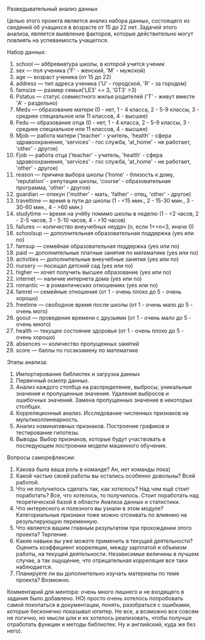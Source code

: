 Разведывательный анализ данных

Целью этого проекта является анализ набора данных, состоящего из сведений об учащихся в возрасте от 15 до 22 лет.
Задачей этого анализа, является выявление факторов, которые действительно могут повлиять на успеваемость учащегося.

Набор данных:

1. school — аббревиатура школы, в которой учится ученик
2. sex — пол ученика ('F' - женский, 'M' - мужской)
3. age — возраст ученика (от 15 до 22)
4. address — тип адреса ученика ('U' - городской, 'R' - за городом)
5. famsize — размер семьи('LE3' <= 3, 'GT3' >3)
6. Pstatus — статус совместного жилья родителей ('T' - живут вместе 'A' - раздельно)
7. Medu — образование матери (0 - нет, 1 - 4 класса, 2 - 5-9 классы, 3 - среднее специальное или 11 классов, 4 - высшее)
8. Fedu — образование отца (0 - нет, 1 - 4 класса, 2 - 5-9 классы, 3 - среднее специальное или 11 классов, 4 - высшее)
9. Mjob — работа матери ('teacher' - учитель, 'health' - сфера здравоохранения, 'services' - гос служба, 'at_home' - не работает, 'other' - другое)
10. Fjob — работа отца ('teacher' - учитель, 'health' - сфера здравоохранения, 'services' - гос служба, 'at_home' - не работает, 'other' - другое)
11. reason — причина выбора школы ('home' - близость к дому, 'reputation' - репутация школы, 'course' - образовательная программа, 'other' - другое)
12. guardian — опекун ('mother' - мать, 'father' - отец, 'other' - другое)
13. traveltime — время в пути до школы (1 - <15 мин., 2 - 15-30 мин., 3 - 30-60 мин., 4 - >60 мин.)
14. studytime — время на учёбу помимо школы в неделю (1 - <2 часов, 2 - 2-5 часов, 3 - 5-10 часов, 4 - >10 часов)
15. failures — количество внеучебных неудач (n, если 1<=n<3, иначе 0)
16. schoolsup — дополнительная образовательная поддержка (yes или no)
17. famsup — семейная образовательная поддержка (yes или no)
18. paid — дополнительные платные занятия по математике (yes или no)
19. activities — дополнительные внеучебные занятия (yes или no)
20. nursery — посещал детский сад (yes или no)
21. higher — хочет получить высшее образование (yes или no)
22. internet — наличие интернета дома (yes или no)
23. romantic — в романтических отношениях (yes или no)
24. famrel — семейные отношения (от 1 - очень плохо до 5 - очень хорошо)
25. freetime — свободное время после школы (от 1 - очень мало до 5 - очень мого)
26. goout — проведение времени с друзьями (от 1 - очень мало до 5 - очень много)
27. health — текущее состояние здоровья (от 1 - очень плохо до 5 - очень хорошо)
28. absences — количество пропущенных занятий
29. score — баллы по госэкзамену по математике

Этапы анализа:
1. Импортирование библиотек и загрузка данных
2. Первичный осмотр данных.
3. Анализ каждого столбца на распределение, выбросы, уникальные значения и пропущенные значения. Удаления выбросов и ошибочных значений. Замена пропущенных значение в некоторых столбцах.
4. Корреляционный анализ. Исследование численных признаков на мультиколлинеарность.
5. Анализ номинативных признаков. Построение графиков и тестирование гипотезы.
6. Выводы. Выбор признаков, которые будут участвовать в последующем построении модели машинного обучения.


Вопросы саморефлексии:
1. Какова была ваша роль в команде?
Ан, нет команды пока)
2. Какой частью своей работы вы остались особенно довольны?
Всей работой.
3. Что не получилось сделать так, как хотелось? Над чем ещё стоит поработать?
Все, что хотелось, то получилось. Стоит поработать над теоретической базой в области Анализа данных и статистики.
4. Что интересного и полезного вы узнали в этом модуле?
Категориальные признаки тоже можно отсеивать по влиянию на результирующую переменную.
5. Что является вашим главным результатом при прохождении этого проекта?
Терпение.
6. Какие навыки вы уже можете применить в текущей деятельности?
Оценить коэффициент корреляции, между зарплатой и объемом работы, на текущей деятельности. Независимые величины в лучшем случае, а так ощущение, что отрицательная корреляция все таки наблюдается.
7. Планируете ли вы дополнительно изучать материалы по теме проекта?
Возможно.

Комментарий для ментора: очень много лишнего и не входящего в задания было добавлено. НО) просто очень хотелось попробовать самой покопаться в документации, понять, разобраться с ошибками, которые бесконечно показывал юпитер. Не все, а возможно все совсем не логично, но мысли шли и их хотелось реализовать, чтобы получше отработать функции и методы библиотек. Ну и английский, куда же без него).
